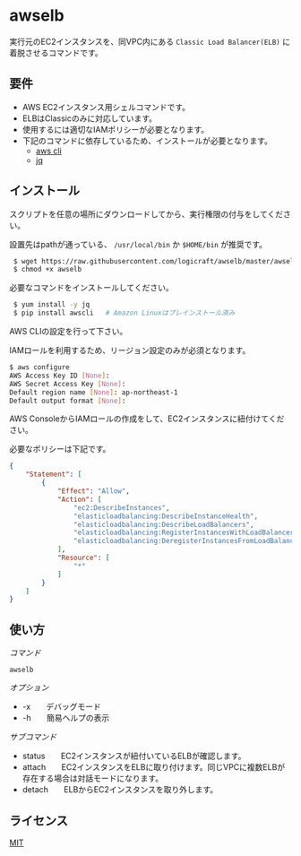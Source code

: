 # awselb

実行元のEC2インスタンスを、同VPC内にある `Classic Load Balancer(ELB)` に着脱させるコマンドです。

## 要件

- AWS EC2インスタンス用シェルコマンドです。
- ELBはClassicのみに対応しています。
- 使用するには適切なIAMポリシーが必要となります。
- 下記のコマンドに依存しているため、インストールが必要となります。
  - [aws cli](https://aws.amazon.com/jp/cli/)
  - [jq](https://stedolan.github.io/jq/)

## インストール

スクリプトを任意の場所にダウンロードしてから、実行権限の付与をしてください。

設置先はpathが通っている、 `/usr/local/bin` か `$HOME/bin` が推奨です。

```bash
 $ wget https://raw.githubusercontent.com/logicraft/awselb/master/awselb
 $ chmod +x awselb
```

必要なコマンドをインストールしてください。

```bash
 $ yum install -y jq
 $ pip install awscli   # Amazon Linuxはプレインストール済み
```

AWS CLIの設定を行って下さい。

IAMロールを利用するため、リージョン設定のみが必須となります。

```bash
$ aws configure
AWS Access Key ID [None]:
AWS Secret Access Key [None]:
Default region name [None]: ap-northeast-1
Default output format [None]:
```

AWS ConsoleからIAMロールの作成をして、EC2インスタンスに紐付けてください。

必要なポリシーは下記です。

```json
{
    "Statement": [
        {
            "Effect": "Allow",
            "Action": [
                "ec2:DescribeInstances",
                "elasticloadbalancing:DescribeInstanceHealth",
                "elasticloadbalancing:DescribeLoadBalancers",
                "elasticloadbalancing:RegisterInstancesWithLoadBalancer",
                "elasticloadbalancing:DeregisterInstancesFromLoadBalancer"
            ],
            "Resource": [
                "*"
            ]
        }
    ]
}
```

## 使い方

*コマンド*

`awselb`

*オプション*

- -x　　デバッグモード
- -h　　簡易ヘルプの表示

*サブコマンド*

- status　　EC2インスタンスが紐付いているELBが確認します。
- attach　　EC2インスタンスをELBに取り付けます。同じVPCに複数ELBが存在する場合は対話モードになります。
- detach　　ELBからEC2インスタンスを取り外します。


## ライセンス

[MIT](https://github.com/logicraft/awselb/blob/master/LICENSE)
